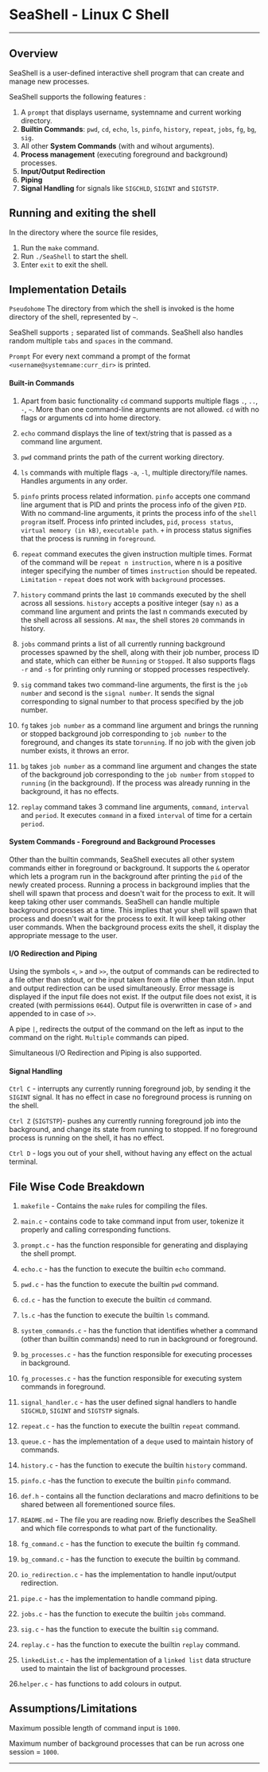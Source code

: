 # SeaShell - Linux C Shell
***
## Overview
SeaShell is a user-defined interactive shell program that can create and manage new processes.

SeaShell supports the following features :
1. A `prompt` that displays username, systemname and current working directory.
2. **Builtin Commands**: `pwd`, `cd`, `echo`, `ls`, `pinfo`, `history`, `repeat`, `jobs`, `fg`, `bg`, `sig`.
3. All other **System Commands** (with and wihout arguments). 
4. **Process management** (executing foreground and background) processes.
5. **Input/Output Redirection**
6. **Piping**
7. **Signal Handling** for signals like `SIGCHLD`, `SIGINT` and `SIGTSTP`.

## Running and exiting the shell
In the directory where the source file resides,
1. Run the `make` command.
2. Run `./SeaShell` to start the shell.
3. Enter `exit` to exit the shell.

## Implementation Details

`Pseudohome` The directory from which the shell is invoked is the home directory of the shell, represented by `~`.

SeaShell supports `;` separated list of commands. SeaShell also handles random multiple `tabs` and `spaces` in the command.

`Prompt` For every next command a prompt of the format `<username@systemname:curr_dir>` is printed.

#### Built-in Commands
1. Apart from basic functionality `cd` command supports multiple flags `.`, `..`, `-`, `~`. More than one command-line arguments are not allowed. `cd` with no flags or arguments cd into home directory.

2. `echo` command displays the line of text/string that is passed as a command line argument.

3. `pwd` command prints the path of the current working directory.

4. `ls` commands with multiple flags `-a`, `-l`, multiple directory/file names. Handles arguments in any order.

5. `pinfo` prints process related information. `pinfo` accepts one command line argument that is PID and prints the process info of the given `PID`. With no command-line arguments, it prints the process info of the `shell program` itself. Process info printed includes, `pid`, `process status`, `virtual memory (in kB)`, `executable path`. `+` in process status signifies that the process is running in `foreground`.  

6. `repeat` command executes the given instruction multiple times. Format of the command will be `repeat n instruction`, where n is a positive integer specifying the number of times `instruction` should be repeated. `Limitation` - `repeat` does not work with `background` processes.

7. `history` command prints the last `10` commands executed by the shell across all sessions. `history` accepts a positive integer (say `n)` as a command line argument and prints the last n commands executed by the shell across all sessions. At `max`, the shell stores `20` commands in history.

8. `jobs` command prints a list of all currently running background processes spawned by the shell, along with their job number, process ID and state, which can either be `Running`​ or `​Stopped`​. It also supports flags `-r` and `-s` for printing only running or stopped processes respectively.

9. `sig` command takes two command-line arguments, the first is the `job number` and second is the `signal number`. It sends the signal corresponding to signal number​ to that process specified by the job number. 

10. `fg` takes `job number` as a command line argument and brings the running or stopped background job corresponding to `job number`​ to the foreground, and changes its state to ​`running`.​ If no job with the given job number exists, it throws an error.

11. `bg` takes `job number` as a command line argument and changes the state of the background job corresponding to the `job number` from `stopped` to `running` (in the background). If the process was already running in the background, it has no effects.

12. `replay` command takes 3 command line arguments, `command`, `interval` and `period`. It executes `command` in a fixed `interval` of time for a certain `period`. 

#### System Commands - Foreground and Background Processes

Other than the builtin commands, SeaShell executes all other system commands either in foreground or background. It supports the `&` operator which lets a program run in the background after printing the `pid` of the newly created process. Running a process in background implies that the shell will spawn that process and doesn't wait for the process to exit. It will keep taking other user commands. SeaShell can handle multiple background processes at a time. This implies that your shell will spawn that process and doesn't wait for the
process to exit. It will keep taking other user commands. When the background process exits the shell, it display the appropriate message to the user.

#### I/O Redirection and Piping

Using the symbols `<`, `>` and `>>`, the output of commands ​can be redirected to a file other than stdout, or the input taken from a file other than ​stdin​. Input and output redirection can be used simultaneously. Error message is displayed if the input file does not exist. If the output file does not exist, it is created (with permissions `​0644`​).
Output file is overwritten in case of `>`​ and appended to in case of ​`>>`.

A pipe `|`, redirects the output of the command on the left as input to the command on the right. `Multiple` commands can piped. 

Simultaneous I/O Redirection and Piping is also supported. 

#### Signal Handling

`Ctrl C` - interrupts any currently running foreground job, by sending it the `​SIGINT`​ signal. It has no effect in case no foreground process is running on the shell.

`Ctrl Z` (`SIGTSTP`)- pushes any currently running foreground job into the background, and change its state from running to stopped.
If no foreground process is running on the shell, it has no effect.

`Ctrl D` - logs you out of your shell, without having any effect on the actual terminal. 

## File Wise Code Breakdown

1. `makefile` - Contains the `make` rules for compiling the files.

2. `main.c` - contains code to take command input from user, tokenize it properly and calling corresponding functions. 

3. `prompt.c` - has the function responsible for generating and displaying the shell prompt.

4. `echo.c` - has the function to execute the builtin `echo` command.

5. `pwd.c` - has the function to execute the builtin `pwd` command.

6. `cd.c` - has the function to execute the builtin `cd` command.

7. `ls.c` -has the function to execute the builtin `ls` command.

8. `system_commands.c` - has the function that identifies whether a command (other than builtin commands) need to run in background or foreground.

9. `bg_processes.c` - has the function responsible for executing processes in background.

10. `fg_processes.c` - has the function responsible for executing system commands in foreground.

11. `signal_handler.c` - has the user defined signal handlers to handle `SIGCHLD`, `SIGINT` and `SIGTSTP` signals.

12. `repeat.c` - has the function to execute the builtin `repeat` command.

13. `queue.c` - has the implementation of a `deque` used to maintain history of commands.

14. `history.c` - has the function to execute the builtin `history` command.

15. `pinfo.c`  -has the function to execute the builtin `pinfo` command.

16. `def.h` - contains all the function declarations and macro definitions to be shared between all forementioned source files.

17. `README.md` - The file you are reading now. Briefly describes the SeaShell and which file corresponds to what part of the functionality.

18. `fg_command.c` -  has the function to execute the builtin `fg` command.

19. `bg_command.c` -  has the function to execute the builtin `bg` command.

20. `io_redirection.c` - has the implementation to handle input/output redirection.

21. `pipe.c` - has the implementation to handle command piping.

22. `jobs.c` -  has the function to execute the builtin `jobs` command.

23. `sig.c` -  has the function to execute the builtin `sig` command.

24. `replay.c` -  has the function to execute the builtin `replay` command.

25. `linkedList.c` - has the implementation of a `linked list` data structure used to maintain the list of background processes.

26.`helper.c` - has functions to add colours in output.

## Assumptions/Limitations

Maximum possible length of command input is `1000`.

Maximum number of background processes that can be run across one session = `1000`.

----